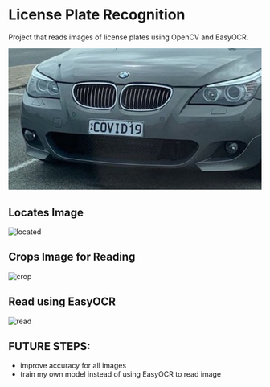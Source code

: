 # License Plate Recognition
Project that reads images of license plates using OpenCV and EasyOCR.
 
![bmw](https://github.com/AadarshMahra/License_Plate_Recognition/blob/main/media/bmw.jpg?raw=true)
## Locates Image
![located](https://media.discordapp.net/attachments/699093898915610694/795577611854151680/Screen_Shot_2021-01-04_at_1.00.01_AM.png?width=800&height=462)
## Crops Image for Reading
![crop](https://media.discordapp.net/attachments/699093898915610694/795577677490290709/Screen_Shot_2021-01-04_at_1.00.16_AM.png?width=800&height=255)
## Read using EasyOCR 
![read](https://media.discordapp.net/attachments/699093898915610694/795577678915698738/Screen_Shot_2021-01-04_at_1.00.49_AM.png)
## FUTURE STEPS: 
- improve accuracy for all images 
- train my own model instead of using EasyOCR to read image
